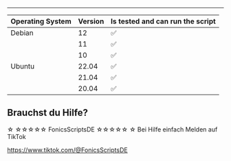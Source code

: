 ---

| Operating System | Version | Is tested and can run the script
| ---------------- | ------- | ------------------
| Debian           | 12      | :white_check_mark:         
|                  | 11      | :white_check_mark: 
|                  | 10      | :white_check_mark:        		  
| Ubuntu           | 22.04   | :white_check_mark: 	        
|                  | 21.04   | :white_check_mark:
|                  | 20.04   | :white_check_mark:


## Brauchst du Hilfe?
☆ ☆☆☆☆☆ FonicsScriptsDE ☆☆☆☆☆ ☆
Bei Hilfe einfach Melden auf TikTok

https://www.tiktok.com/@FonicsScriptsDE
